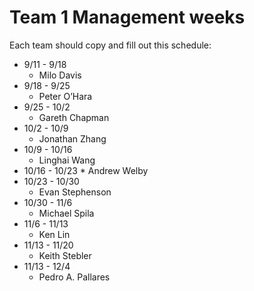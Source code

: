 # Team 1 Management weeks

Each team should copy and fill out this schedule:

* 9/11 - 9/18
	* Milo Davis
* 9/18 - 9/25
	* Peter O’Hara
* 9/25 - 10/2
	* Gareth Chapman
* 10/2 - 10/9
	* Jonathan Zhang
* 10/9 - 10/16
	* Linghai Wang
* 10/16 - 10/23
        * Andrew Welby
* 10/23 - 10/30
	* Evan Stephenson
* 10/30 - 11/6
	* Michael Spila
* 11/6 - 11/13
	* Ken Lin
* 11/13 - 11/20
	* Keith Stebler
* 11/13 - 12/4
	* Pedro A. Pallares	

